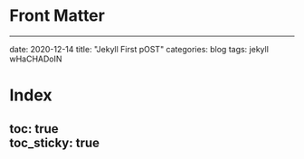 # Front Matter
---
date: 2020-12-14
title: "Jekyll First pOST"
categories: blog
 tags: jekyll
wHaCHADoIN
# Index
toc: true  
toc_sticky: true 
---
